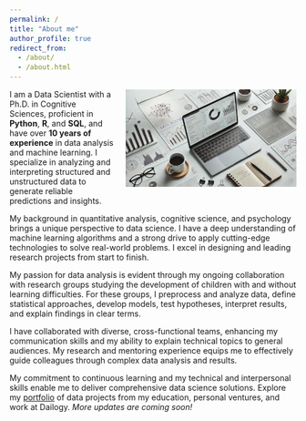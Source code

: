 ```yaml
---
permalink: /
title: "About me"
author_profile: true
redirect_from: 
  - /about/
  - /about.html
---
```


<div style="float: right; margin-left: 20px;">
    <img src="/images/img_about_page_3.jpg" alt="Image About Page" width="300">
</div>

I am a Data Scientist with a Ph.D. in Cognitive Sciences, proficient in **Python**, **R**, and **SQL**, and have over 
**10 years of experience** in data analysis and machine learning. I specialize in analyzing and interpreting structured and unstructured data to generate reliable predictions and insights.

My background in quantitative analysis, cognitive science, and psychology brings a unique perspective to data science. I have a deep understanding of machine learning algorithms and a strong drive to apply cutting-edge technologies to solve real-world problems. I excel in designing and leading research projects from start to finish.

My passion for data analysis is evident through my ongoing collaboration with research groups studying the development of children with and without learning difficulties. For these groups, I preprocess and analyze data, define statistical approaches, develop models, test hypotheses, interpret results, and explain findings in clear terms.

I have collaborated with diverse, cross-functional teams, enhancing my communication skills and my ability to explain technical topics to general audiences. My research and mentoring experience equips me to effectively guide colleagues through complex data analysis and results.

My commitment to continuous learning and my technical and interpersonal skills enable me to deliver comprehensive data science solutions. Explore my [portfolio](/data_proj/) of data projects from my education, personal ventures, and work at Dailogy. *More updates are coming soon!*
